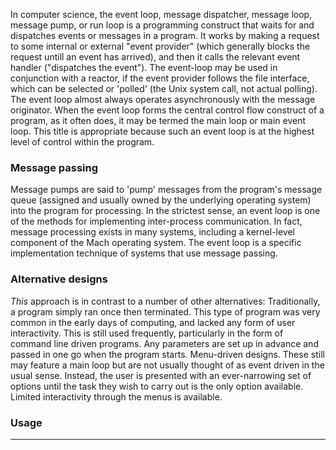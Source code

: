 In computer science, the event loop, message dispatcher, message loop, message
pump, or run loop is a programming construct that waits for and dispatches
events or messages in a program. It works by making a request to some internal
or external "event provider" (which generally blocks the request untill an
event has arrived), and then it calls the relevant event handler ("dispatches
the event"). The event-loop may be used in conjunction with a reactor, if the
event provider follows the file interface, which can be selected or 'polled'
(the Unix system call, not actual polling). The event loop almost always
operates asynchronously with the message originator. When the event loop forms
the central control flow construct of a program, as it often does, it may be
termed the main loop or main event loop. This title is appropriate because
such an event loop is at the highest level of control within the program.

### Message passing
Message pumps are said to 'pump' messages from the program's message queue
(assigned and usually owned by the underlying operating system) into the
program for processing. In the strictest sense, an event loop is one of the
methods for implementing inter-process communication. In fact, message
processing exists in many systems, including a kernel-level component of the
Mach operating system. The event loop is a specific implementation technique
of systems that use message passing.

### Alternative designs
*This* approach is in contrast to a number of other alternatives:
Traditionally, a program simply ran once then terminated. This type of program
was very common in the early days of computing, and lacked any form of user
interactivity. This is still used frequently, particularly in the form of
command line driven programs. Any parameters are set up in advance and passed
in one go when the program starts.
Menu-driven designs. These still may feature a main loop but are not usually
thought of as event driven in the usual sense. Instead, the user is presented
with an ever-narrowing set of options until the task they wish to carry out is
the only option available. Limited interactivity through the menus is
available.

### Usage
***
